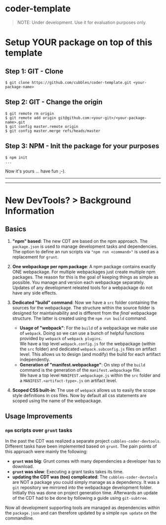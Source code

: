 # coder-template

> NOTE: Under development. Use it for evaluation purposes only.

# Setup YOUR package on top of this template
## Step 1: GIT - Clone
```
$ git clone https://github.com/cubbles/coder-template.git <your-package-name>
```

## Step 2: GIT - Change the origin
```
$ git remote rm origin
$ git remote add origin git@github.com:<your-git>/<your-package-name>.git
$ git config master.remote origin
$ git config master.merge refs/heads/master
```

## Step 3: NPM - Init the package for your purposes
```
$ npm init
...
```

Now it's yours ... have fun ;-).

----
----
# New DevTools? > Background Information

## Basics
1. **"npm" based**: The new CDT are based on the npm approach. The `package.json` is used to manage development tasks and dependencies. The option to define an run scripts via `"npm run <command>"` is used as a replacement for `grunt`.

1. **One webpackage per npm package**: A npm package contains exactly ONE webpackage. For multiple webpackages just create multiple npm packages. The reason for this is the goal of keeping things as simple as possible. You manage and version each webpackage separately. Updates of any development releated tools for a webpackage do not have any side effects.

1. **Dedicated "build" command**: Now we have a `src` folder containing the sources for the webpackage. The structure within the source folder is designed for maintainability and is different from the _final_ webpackage structure. The latter is created using the `npm run build` command.
    * **Usage of "webpack"**: For the `build` of a webpackage we make use of `webpack`. Doing so we can use a bunch of helpful functions provided by `webpack` of `webpack plugins`.\
    We have a top level `webpack.config.js` for the webpackage (within the `src` folder) and dedicated `webpack.subconfig.js` files on artifact level. This allows us to design (and modify) the build for each artifact independently.
    * **Generation of "manifest.webpackage"**: On step of the `build` command is the generation of the `manifest.webpackage` file.\
    We have a top level `MANIFEST.webpackage.js` within the `src` folder and a `MANIFEST.<artifact-type>.js` on artifact level.

1. **Scoped CSS built-in**: The use of `webpack` allows us to easily the scope style definitions in css files. Now by default all css statements are scoped using the name of the webpackage.

## Usage Improvements
### `npm` scripts over `grunt` tasks
In the past the CDT was realized a separate project `cubbles-coder-devtools`. Different tasks have been implemented based on `grunt`.
The pain points of this approach were mainly the following:
* **`grunt` was big**: Grunt comes with many dependencies a developer has to download.
* **`grunt` was slow**: Executing a grant tasks takes its time.
* **updating the CDT was (too) complicated**: The `cubbles-coder-devtools` are NOT a package you could simply manage as a dependency. It was a `git` repository we mirrored into the webpackage development folder. Initially this was done on project generation time. Afterwards an update of the CDT had to be done by following a guide using `git-subtree`.

Now all development supporting tools are managed as dependencies within the `package.json` and can therefore updated by a simple `npm update` on the commandline.
